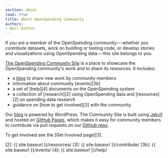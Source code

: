```yaml
---
section: about
lead: true
title: About OpenSpending Community
authors:
- Neil Ashton
---
```


If you are a member of the OpenSpending community---whether you
contribute datasets, work on building or testing code, or develop
stories and visualizations using OpenSpending data---this site belongs
to you.

[The OpenSpending Community Site](/) is a place to showcase the
OpenSpending community's work and to share its resources. It includes:

* a [blog][1] to share new work by community members
* information about community [events][3b]
* a set of [help][4] documents on the OpenSpending system
* a collection of [research][2] using OpenSpending data and [resources][2] on spending data research
* guidance on [how to get involved][3] with the community

Our [blog](http://blog.openspending.org) is powered by WordPress.  The
Community Site is built using [Jekyll](http://jekyllrb.com/) and
hosted on [GitHub Pages](https://pages.github.com/), which makes it
easy for community members to contribute via pull requests on our
[GitHub repo](https://github.com/openspending/dotorg).


To get involved see the [Get Involved page][3].

[1]:	http://blog.openspending.org/
[2]:	{{ site.baseurl }}/resources/
[3]:	{{ site.baseurl }}/contribute/
[3b]:   {{ site.baseurl }}/events/
[4]:	{{ site.baseurl }}/help/
